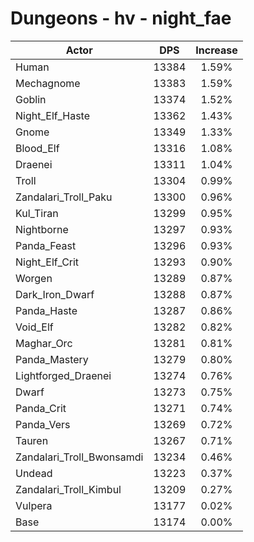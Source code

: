 # Dungeons - hv - night_fae
| Actor | DPS | Increase |
|---|:---:|:---:|
|Human|13384|1.59%|
|Mechagnome|13383|1.59%|
|Goblin|13374|1.52%|
|Night_Elf_Haste|13362|1.43%|
|Gnome|13349|1.33%|
|Blood_Elf|13316|1.08%|
|Draenei|13311|1.04%|
|Troll|13304|0.99%|
|Zandalari_Troll_Paku|13300|0.96%|
|Kul_Tiran|13299|0.95%|
|Nightborne|13297|0.93%|
|Panda_Feast|13296|0.93%|
|Night_Elf_Crit|13293|0.90%|
|Worgen|13289|0.87%|
|Dark_Iron_Dwarf|13288|0.87%|
|Panda_Haste|13287|0.86%|
|Void_Elf|13282|0.82%|
|Maghar_Orc|13281|0.81%|
|Panda_Mastery|13279|0.80%|
|Lightforged_Draenei|13274|0.76%|
|Dwarf|13273|0.75%|
|Panda_Crit|13271|0.74%|
|Panda_Vers|13269|0.72%|
|Tauren|13267|0.71%|
|Zandalari_Troll_Bwonsamdi|13234|0.46%|
|Undead|13223|0.37%|
|Zandalari_Troll_Kimbul|13209|0.27%|
|Vulpera|13177|0.02%|
|Base|13174|0.00%|

